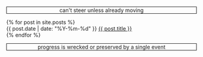 <style> 
    .quote { 
        text-align: center; 
        border: 1px solid black;
    } 
</style>
<main>
    <section><p class="quote">can't steer unless already moving</p></section>
    <section> 
        {% for post in site.posts %} 
        <article>
            <time datetime="{{ post.date | date: "%Y-%m-%d" }}"> {{ post.date | date: "%Y-%m-%d" }} </time>
            <a href="{{ post.url }}"> {{ post.title }} </a>
        </article> 
        {% endfor %}
    </section>
    <section><p class="quote">progress is wrecked or preserved by a single event</p></section>
</main>
